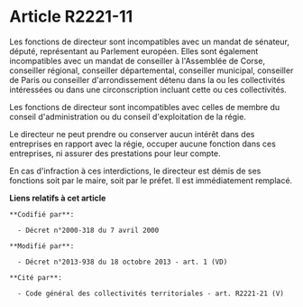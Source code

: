 # Article R2221-11

Les fonctions de directeur sont incompatibles avec un mandat de sénateur, député, représentant au Parlement européen. Elles
sont également incompatibles avec un mandat de conseiller à l'Assemblée de Corse, conseiller régional, conseiller
départemental, conseiller municipal, conseiller de Paris ou conseiller d'arrondissement détenu dans la ou les collectivités
intéressées ou dans une circonscription incluant cette ou ces collectivités. 

Les fonctions de directeur sont incompatibles avec celles de membre du conseil d'administration ou du conseil d'exploitation
de la régie. 

Le directeur ne peut prendre ou conserver aucun intérêt dans des entreprises en rapport avec la régie, occuper aucune
fonction dans ces entreprises, ni assurer des prestations pour leur compte. 

En cas d'infraction à ces interdictions, le directeur est démis de ses fonctions soit par le maire, soit par le préfet. Il
est immédiatement remplacé.

**Liens relatifs à cet article**

	**Codifié par**:

	  - Décret n°2000-318 du 7 avril 2000

	**Modifié par**:

	  - Décret n°2013-938 du 18 octobre 2013 - art. 1 (VD)

	**Cité par**:

	  - Code général des collectivités territoriales - art. R2221-21 (V)
